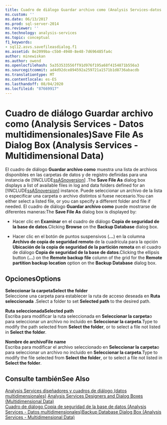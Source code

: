 ```yaml
---
title: Cuadro de diálogo Guardar archivo como (Analysis Services-datos multidimensionales) | Microsoft Docs
ms.custom: ''
ms.date: 06/13/2017
ms.prod: sql-server-2014
ms.reviewer: ''
ms.technology: analysis-services
ms.topic: conceptual
f1_keywords:
- sql12.asvs.savefileasdialog.f1
ms.assetid: 8e2099ba-c5b0-4940-8e48-7d696485fa4c
author: minewiskan
ms.author: owend
ms.openlocfilehash: 5a353533556ff91d976f195a68f4154871b556a3
ms.sourcegitcommit: ad4d92dce894592a259721a1571b1d8736abacdb
ms.translationtype: MT
ms.contentlocale: es-ES
ms.lasthandoff: 08/04/2020
ms.locfileid: "87669917"
---
```

# <a name="save-file-as-dialog-box-analysis-services---multidimensional-data"></a><span data-ttu-id="f0755-102">Cuadro de diálogo Guardar archivo como (Analysis Services - Datos multidimensionales)</span><span class="sxs-lookup"><span data-stu-id="f0755-102">Save File As Dialog Box (Analysis Services - Multidimensional Data)</span></span>
  <span data-ttu-id="f0755-103">El cuadro de diálogo **Guardar archivo como** muestra una lista de archivos disponibles en las carpetas de datos y de registro definidas para una instancia de [!INCLUDE[ssASnoversion](../includes/ssasnoversion-md.md)] .</span><span class="sxs-lookup"><span data-stu-id="f0755-103">The **Save File As** dialog box displays a list of available files in log and data folders defined for an [!INCLUDE[ssASnoversion](../includes/ssasnoversion-md.md)] instance.</span></span> <span data-ttu-id="f0755-104">Puede seleccionar un archivo de la lista o especificar una carpeta o archivo distintos si fuese necesario.</span><span class="sxs-lookup"><span data-stu-id="f0755-104">You can either select a listed file, or you can specify a different folder and file if needed.</span></span> <span data-ttu-id="f0755-105">El cuadro de diálogo **Guardar archivo como** puede mostrarse de diferentes maneras:</span><span class="sxs-lookup"><span data-stu-id="f0755-105">The **Save File As** dialog box is displayed by:</span></span>  
  
-   <span data-ttu-id="f0755-106">Hacer clic en **Examinar** en el cuadro de diálogo **Copia de seguridad de la base de datos**.</span><span class="sxs-lookup"><span data-stu-id="f0755-106">Clicking **Browse** on the **Backup Database** dialog box.</span></span>  
  
-   <span data-ttu-id="f0755-107">Hacer clic en el botón de puntos suspensivos (**...**) en la columna **Archivo de copia de seguridad remoto** de la cuadrícula para la opción **Ubicación de la copia de seguridad de la partición remota** en el cuadro de diálogo **Copia de seguridad de la base de datos**.</span><span class="sxs-lookup"><span data-stu-id="f0755-107">Clicking the ellipsis button (**...**) on the **Remote backup file** column of the grid for the **Remote partition backup location** option on the **Backup Database** dialog box.</span></span>  
  
## <a name="options"></a><span data-ttu-id="f0755-108">Opciones</span><span class="sxs-lookup"><span data-stu-id="f0755-108">Options</span></span>  
 <span data-ttu-id="f0755-109">**Seleccionar la carpeta**</span><span class="sxs-lookup"><span data-stu-id="f0755-109">**Select the folder**</span></span>  
 <span data-ttu-id="f0755-110">Seleccione una carpeta para establecer la ruta de acceso deseada en **Ruta seleccionada** .</span><span class="sxs-lookup"><span data-stu-id="f0755-110">Select a folder to set **Selected path** to the desired path.</span></span>  
  
 <span data-ttu-id="f0755-111">**Ruta seleccionada**</span><span class="sxs-lookup"><span data-stu-id="f0755-111">**Selected path**</span></span>  
 <span data-ttu-id="f0755-112">Escriba para modificar la ruta seleccionada en **Seleccionar la carpeta**o para seleccionar un archivo no incluido en **Seleccionar la carpeta**.</span><span class="sxs-lookup"><span data-stu-id="f0755-112">Type to modify the path selected from **Select the folder**, or to select a file not listed in **Select the folder**.</span></span>  
  
 <span data-ttu-id="f0755-113">**Nombre de archivo**</span><span class="sxs-lookup"><span data-stu-id="f0755-113">**File name**</span></span>  
 <span data-ttu-id="f0755-114">Escriba para modificar el archivo seleccionado en **Seleccionar la carpeta**o para seleccionar un archivo no incluido en **Seleccionar la carpeta**.</span><span class="sxs-lookup"><span data-stu-id="f0755-114">Type to modify the file selected from **Select the folder**, or to select a file not listed in **Select the folder**.</span></span>  
  
## <a name="see-also"></a><span data-ttu-id="f0755-115">Consulte también</span><span class="sxs-lookup"><span data-stu-id="f0755-115">See Also</span></span>  
 <span data-ttu-id="f0755-116">[Analysis Services diseñadores y cuadros de diálogo &#40;datos multidimensionales&#41;](analysis-services-designers-and-dialog-boxes-multidimensional-data.md) </span><span class="sxs-lookup"><span data-stu-id="f0755-116">[Analysis Services Designers and Dialog Boxes &#40;Multidimensional Data&#41;](analysis-services-designers-and-dialog-boxes-multidimensional-data.md) </span></span>  
 [<span data-ttu-id="f0755-117">Cuadro de diálogo Copia de seguridad de la base de datos &#40;Analysis Services - Datos multidimensionales&#41;</span><span class="sxs-lookup"><span data-stu-id="f0755-117">Backup Database Dialog Box &#40;Analysis Services - Multidimensional Data&#41;</span></span>](backup-database-dialog-box-analysis-services-multidimensional-data.md)  
  
  
